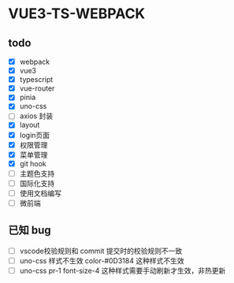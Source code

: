 # VUE3-TS-WEBPACK

## todo

- [x] webpack
- [x] vue3
- [x] typescript
- [x] vue-router
- [x] pinia
- [x] uno-css
- [ ] axios 封装
- [x] layout
- [x] login页面
- [x] 权限管理
- [x] 菜单管理
- [x] git hook
- [ ] 主题色支持
- [ ] 国际化支持
- [ ] 使用文档编写
- [ ] 微前端

## 已知 bug

- [ ] vscode校验规则和 commit 提交时的校验规则不一致
- [ ] uno-css 样式不生效 color-#0D3184 这种样式不生效
- [ ] uno-css pr-1 font-size-4 这种样式需要手动刷新才生效，非热更新
